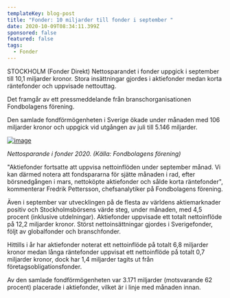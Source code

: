 ```yaml
---
templateKey: blog-post
title: "Fonder: 10 miljarder till fonder i september "
date: 2020-10-09T08:34:11.399Z
sponsored: false
featured: false
tags:
  - Fonder
---
```

<!--StartFragment-->

STOCKHOLM (Fonder Direkt) Nettosparandet i fonder uppgick i september till 10,1 miljarder kronor. Stora insättningar gjordes i aktiefonder medan korta räntefonder och uppvisade nettouttag.

Det framgår av ett pressmeddelande från branschorganisationen Fondbolagens förening.

Den samlade fondförmögenheten i Sverige ökade under månaden med 106 miljarder kronor och uppgick vid utgången av juli till 5.146 miljarder.

[![image](https://i.direkt.se/201009/589954901.png)](https://i.direkt.se/201009/589954901.png)

*Nettosparande i fonder 2020. (Källa: Fondbolagens förening)*

"Aktiefonder fortsatte att uppvisa nettoinflöden under september månad. Vi kan därmed notera att fondspararna för sjätte månaden i rad, efter börsnedgången i mars, nettoköpte aktiefonder och sålde korta räntefonder", kommenterar Fredrik Pettersson, chefsanalytiker på Fondbolagens förening.

Även i september var utvecklingen på de flesta av världens aktiemarknader positiv och Stockholmsbörsens värde steg, under månaden, med 4,5 procent (inklusive utdelningar). Aktiefonder uppvisade ett totalt nettoinflöde på 12,2 miljarder kronor. Störst nettoinsättningar gjordes i Sverigefonder, följt av globalfonder och branschfonder.

Hittills i år har aktiefonder noterat ett nettoinflöde på totalt 6,8 miljarder kronor medan långa räntefonder uppvisat ett nettoinflöde på totalt 0,7 miljarder kronor, dock har 1,4 miljarder tagits ut från företagsobligationsfonder.

Av den samlade fondförmögenheten var 3.171 miljarder (motsvarande 62 procent) placerade i aktiefonder, vilket är i linje med månaden innan.

<!--EndFragment-->